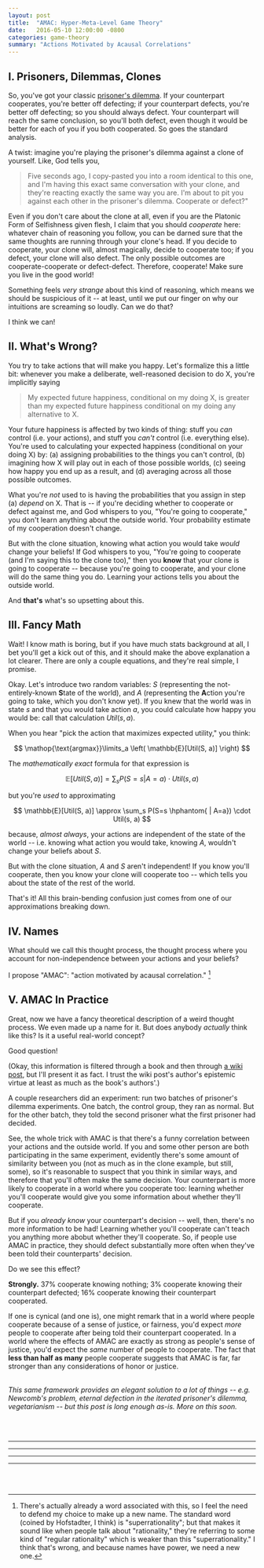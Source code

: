 ```yaml
---
layout: post
title:  "AMAC: Hyper-Meta-Level Game Theory"
date:   2016-05-10 12:00:00 -0800
categories: game-theory
summary: "Actions Motivated by Acausal Correlations"
---
```


I. Prisoners, Dilemmas, Clones
------------------------------

So, you've got your classic [prisoner's dilemma][prisoners-dilemma]. If your counterpart cooperates, you're better off defecting; if your counterpart defects, you're better off defecting; so you should always defect. Your counterpart will reach the same conclusion, so you'll both defect, even though it would be better for each of you if you both cooperated. So goes the standard analysis.

A twist: imagine you're playing the prisoner's dilemma against a clone of yourself. Like, God tells you,

> Five seconds ago, I copy-pasted you into a room identical to this one,
> and I'm having this exact same conversation with your clone,
> and they're reacting exactly the same way you are.
> I'm about to pit you against each other in the prisoner's dilemma.
> Cooperate or defect?"

Even if you don't care about the clone at all, even if you are the Platonic Form of Selfishness given flesh, I claim that you should *cooperate* here: whatever chain of reasoning you follow, you can be darned sure that the same thoughts are running through your clone's head. If you decide to cooperate, your clone will, almost magically, decide to cooperate too; if you defect, your clone will also defect. The only possible outcomes are cooperate-cooperate or defect-defect. Therefore, cooperate! Make sure you live in the good world!

Something feels *very strange* about this kind of reasoning, which means we should be suspicious of it -- at least, until we put our finger on why our intuitions are screaming so loudly. Can we do that?

I think we can!


II. What's Wrong?
-----------------

You try to take actions that will make you happy. Let's formalize this a little bit: whenever you make a deliberate, well-reasoned decision to do X, you're implicitly saying

> My expected future happiness, conditional on my doing X,
> is greater than my expected future happiness conditional on my doing any alternative to X.

Your future happiness is affected by two kinds of thing: stuff you *can* control (i.e. your actions), and stuff you *can't* control (i.e. everything else). You're used to calculating your expected happiness (conditional on your doing X) by: (a) assigning probabilities to the things you can't control, (b) imagining how X will play out in each of those possible worlds, (c) seeing how happy you end up as a result, and (d) averaging across all those possible outcomes.

What you're *not* used to is having the probabilities that you assign in step (a) *depend* on X. That is -- if you're deciding whether to cooperate or defect against me, and God whispers to you, "You're going to cooperate," you don't learn anything about the outside world. Your probability estimate of my cooperation doesn't change.

But with the clone situation, knowing what action you would take *would* change your beliefs! If God whispers to you, "You're going to cooperate (and I'm saying this to the clone too)," then you **know** that your clone is going to cooperate -- because you're going to cooperate, and your clone will do the same thing you do. Learning your actions tells you about the outside world.

And **that's** what's so upsetting about this.



III. Fancy Math
---------------

Wait! I know math is boring, but if you have much stats background at all, I bet you'll get a kick out of this, and it should make the above explanation a lot clearer. There are only a couple equations, and they're real simple, I promise.

Okay. Let's introduce two random variables: $S$ (representing the not-entirely-known **S**tate of the world), and $A$ (representing the **A**ction you're going to take, which you don't know yet). If you knew that the world was in state $s$ and that you would take action $a$, you could calculate how happy you would be: call that calculation $Util(s, a)$.

When you hear "pick the action that maximizes expected utility," you think:

$$ \mathop{\text{argmax}}\limits_a \left( \mathbb{E}[Util(S, a)] \right) $$

The *mathematically exact* formula for that expression is

$$ \mathbb{E}[Util(S, a)] = \sum_s P(S=s | A=a) \cdot Util(s, a) $$

but you're *used* to approximating

$$ \mathbb{E}[Util(S, a)] \approx \sum_s P(S=s \hphantom{ | A=a}) \cdot Util(s, a) $$

because, *almost always*, your actions are independent of the state of the world -- i.e. knowing what action you would take, knowing $A$, wouldn't change your beliefs about $S$.

But with the clone situation, $A$ and $S$ aren't independent! If you know you'll cooperate, then you know your clone will cooperate too -- which tells you about the state of the rest of the world.

That's it! All this brain-bending confusion just comes from one of our approximations breaking down.




IV. Names
---------

What should we call this thought process, the thought process where you account for non-independence between your actions and your beliefs?

I propose "AMAC": "action motivated by acausal correlation." [^superrationality]



V. AMAC In Practice
-----------------------------

Great, now we have a fancy theoretical description of a weird thought process. We even made up a name for it. But does anybody *actually* think like this? Is it a useful real-world concept?

Good question!

(Okay, this information is filtered through a book and then through [a wiki post][in-practice-src], but I'll present it as fact. I trust the wiki post's author's epistemic virtue at least as much as the book's authors'.)

A couple researchers did an experiment: run two batches of prisoner's dilemma experiments. One batch, the control group, they ran as normal. But for the other batch, they told the second prisoner what the first prisoner had decided.

See, the whole trick with AMAC is that there's a funny correlation between your actions and the outside world. If you and some other person are both participating in the same experiment, evidently there's some amount of similarity between you (not as much as in the clone example, but still, some), so it's reasonable to suspect that you think in similar ways, and therefore that you'll often make the same decision. Your counterpart is more likely to cooperate in a world where you cooperate too: learning whether you'll cooperate would give you some information about whether they'll cooperate.

But if you *already know* your counterpart's decision -- well, then, there's no more information to be had! Learning whether you'll cooperate can't teach you anything more abobut whether they'll cooperate. So, if people use AMAC in practice, they should defect substantially more often when they've been told their counterparts' decision.

Do we see this effect?

**Strongly.** 37% cooperate knowing nothing; 3% cooperate knowing their counterpart defected; 16% cooperate knowing their counterpart cooperated.

If one is cynical (and one is), one might remark that in a world where people cooperate because of a sense of justice, or fairness, you'd expect *more* people to cooperate after being told their counterpart cooperated. In a world where the effects of AMAC are exactly as strong as people's sense of justice, you'd expect the *same* number of people to cooperate. The fact that **less than half as many** people cooperate suggests that AMAC is far, far stronger than any considerations of honor or justice.

<br/>
<i>This same framework provides an elegant solution to a lot of things -- e.g. Newcomb's problem, eternal defection in the iterated prisoner's dilemma, vegetarianism -- but this post is long enough as-is. More on this soon.</i>

<br/><br/>
<hr/><hr/><hr/><hr/>
<br/><br/>


[^superrationality]: There's actually already a word associated with this, so I feel the need to defend my choice to make up a new name. The standard word (coined by Hofstadter, I think) is "superrationality"; but that makes it sound like when people talk about "rationality," they're referring to some kind of "regular rationality" which is weaker than this "superrationality." I think that's wrong, and because names have power, we need a new one.


[prisoners-dilemma]: https://en.wikipedia.org/wiki/Prisoner%27s_dilemma
[in-practice-src]: http://lesswrong.com/lw/dgc/interlude_for_behavioral_economics/
